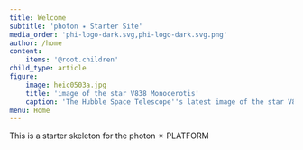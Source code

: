 ```yaml
---
title: Welcome
subtitle: 'photon ✴ Starter Site'
media_order: 'phi-logo-dark.svg,phi-logo-dark.svg.png'
author: /home
content:
    items: '@root.children'
child_type: article
figure:
    image: heic0503a.jpg
    title: 'image of the star V838 Monocerotis'
    caption: 'The Hubble Space Telescope''s latest image of the star V838 Monocerotis (V838 Mon) reveals dramatic changes in the illumination of surrounding dusty cloud structures. The effect, called a light echo, has been unveiling never-before-seen dust patterns ever since the star suddenly brightened for several weeks in early 2002.'
menu: Home
---
```


This is a starter skeleton for the photon ✴ PLATFORM
